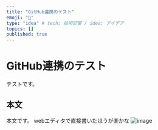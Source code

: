 ```yaml
---
title: "GitHub連携のテスト"
emoji: "🔖"
type: "idea" # tech: 技術記事 / idea: アイデア
topics: []
published: true
---
```


# GitHub連携のテスト
テストです。

## 本文
本文です。
webエディタで直接書いたほうが楽かな
![image](https://3.bp.blogspot.com/-ziWH4NCCEN4/WMfCVqc690I/AAAAAAABCms/J4qdoXFQlSsQf903XwkylVisH9WhHltawCLcB/s400/syokkan_nebaneba.png)